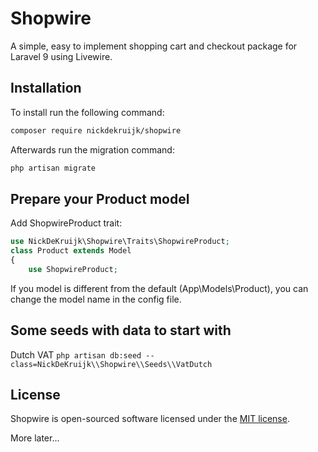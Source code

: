 # Shopwire
A simple, easy to implement shopping cart and checkout package for Laravel 9 using Livewire.

## Installation

To install run the following command:

```bash
composer require nickdekruijk/shopwire
```

Afterwards run the migration command:
```bash
php artisan migrate
```

## Prepare your Product model
Add ShopwireProduct trait:
```php
use NickDeKruijk\Shopwire\Traits\ShopwireProduct;
class Product extends Model
{
    use ShopwireProduct;
```
If you model is different from the default (App\Models\Product), you can change the model name in the config file.

## Some seeds with data to start with
Dutch VAT
`php artisan db:seed --class=NickDeKruijk\\Shopwire\\Seeds\\VatDutch`

## License
Shopwire is open-sourced software licensed under the [MIT license](https://opensource.org/licenses/MIT).

More later...
